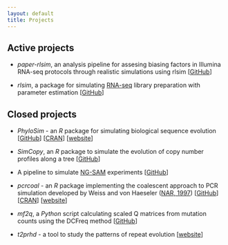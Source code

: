 ```yaml
---
layout: default
title: Projects 
---
```


## Active projects

* *paper-rlsim*, an analysis pipeline for assesing biasing factors in Illumina RNA-seq protocols through realistic simulations using rlsim \[[GitHub](http://bit.ly/rlsim-pl)\]

* *rlsim*, a package for simulating [RNA-seq](http://en.wikipedia.org/wiki/RNA-Seq) library preparation with parameter estimation \[[GitHub](http://bit.ly/rlsim-git)\]

## Closed projects

* *PhyloSim* - an *R* package for simulating biological sequence evolution \[[GitHub](https://github.com/sbotond/phylosim)\] \[[CRAN](http://cran.r-project.org/web/packages/phylosim)\] \[[website](http://www.ebi.ac.uk/goldman-srv/phylosim)\]

* *SimCopy*, an *R* package to simulate the evolution of copy number profiles along a tree \[[GitHub](https://github.com/sbotond/simcopy)\]

* A pipeline to simulate [NG-SAM](http://dx.doi.org/10.1371/journal.pone.0043359) experiments \[[GitHub](https://github.com/sbotond/paper-ng-sam)\]

* *pcrcoal* - an *R* package implementing the coalescent approach to PCR simulation developed by Weiss and von Haeseler ([NAR, 1997](http://www.ncbi.nlm.nih.gov/pmc/articles/PMC146862)) \[[GitHub](https://github.com/sbotond/pcrcoal)\] \[[CRAN](http://cran.r-project.org/web/packages/pcrcoal)\] \[[website](http://www.ebi.ac.uk/goldman-srv/pcrcoal)\]

* *mf2q*, a *Python* script calculating scaled Q matrices from mutation counts using the DCFreq method \[[GitHub](https://github.com/sbotond/mf2q)\]

* *t2prhd* -  a tool to study the patterns of repeat evolution \[[website](http://t2prhd.sourceforge.net/)\]

